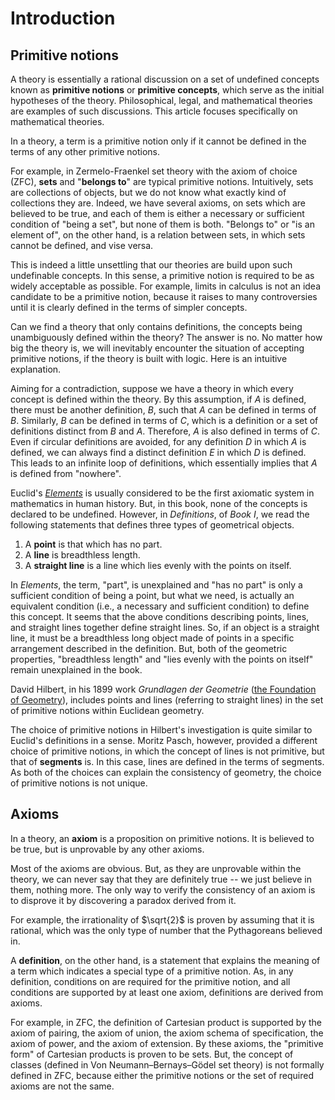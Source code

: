 # Introduction

## Primitive notions

A theory is essentially a rational discussion on a set of undefined concepts known as **primitive notions** or **primitive concepts**, which serve as the initial hypotheses of the theory. Philosophical, legal, and mathematical theories are examples of such discussions. This article focuses specifically on mathematical theories.

In a theory, a term is a primitive notion only if it cannot be defined in the terms of any other primitive notions.

For example, in Zermelo-Fraenkel set theory with the axiom of choice (ZFC), **sets** and "**belongs to**" are typical primitive notions. Intuitively, sets are collections of objects, but we do not know what exactly kind of collections they are. Indeed, we have several axioms, on sets which are believed to be true, and each of them is either a necessary or sufficient condition of "being a set", but none of them is both. "Belongs to" or "is an element of", on the other hand, is a relation between sets, in which sets cannot be defined, and vise versa.

This is indeed a little unsettling that our theories are build upon such undefinable concepts. In this sense, a primitive notion is required to be as widely acceptable as possible. For example, limits in calculus is not an idea candidate to be a primitive notion, because it raises to many controversies until it is clearly defined in the terms of simpler concepts.

Can we find a theory that only contains definitions, the concepts being unambiguously defined within the theory? The answer is no. No matter how big the theory is, we will inevitably encounter the situation of accepting primitive notions, if the theory is built with logic. Here is an intuitive explanation.

Aiming for a contradiction, suppose we have a theory in which every concept is defined within the theory. By this assumption, if $A$ is defined, there must be another definition, $B$, such that $A$ can be defined in terms of $B$. Similarly, $B$ can be defined in terms of $C$, which is a definition or a set of definitions distinct from $B$ and $A$. Therefore, $A$ is also defined in terms of $C$. Even if circular definitions are avoided, for any definition $D$ in which $A$ is defined, we can always find a distinct definition $E$ in which $D$ is defined. This leads to an infinite loop of definitions, which essentially implies that $A$ is defined from "nowhere".

Euclid's [*Elements*](https://mathcs.clarku.edu/~djoyce/java/elements/toc.html) is usually considered to be the first axiomatic system in mathematics in human history. But, in this book, none of the concepts is declared to be undefined. However, in *Definitions*, of *Book I*, we read the following statements that defines three types of geometrical objects.

1. A **point** is that which has no part.
2. A **line** is breadthless length.
3. A **straight line** is a line which lies evenly with the points on itself.

In *Elements*, the term, "part", is unexplained and "has no part" is only a sufficient condition of being a point, but what we need, is actually an equivalent condition (i.e., a necessary and sufficient condition) to define this concept. It seems that the above conditions describing points, lines, and straight lines together define straight lines. So, if an object is a straight line, it must be a breadthless long object made of points in a specific arrangement described in the definition. But, both of the geometric properties, "breadthless length" and "lies evenly with the points on itself" remain unexplained in the book.

David Hilbert, in his 1899 work *Grundlagen der Geometrie* ([the Foundation of Geometry](https://math.berkeley.edu/~wodzicki/160/Hilbert.pdf)), includes points and lines (referring to straight lines) in the set of primitive notions within Euclidean geometry.

The choice of primitive notions in Hilbert's investigation is quite similar to Euclid's definitions in a sense. Moritz Pasch, however, provided a different choice of primitive notions, in which the concept of lines is not primitive, but that of **segments** is. In this case, lines are defined in the terms of segments. As both of the choices can explain the consistency of geometry, the choice of primitive notions is not unique.

## Axioms

In a theory, an **axiom** is a proposition on primitive notions. It is believed to be true, but is unprovable by any other axioms.

Most of the axioms are obvious. But, as they are unprovable within the theory, we can never say that they are definitely true -- we just believe in them, nothing more. The only way to verify the consistency of an axiom is to disprove it by discovering a paradox derived from it.

For example, the irrationality of $\sqrt{2}$ is proven by assuming that it is rational, which was the only type of number that the Pythagoreans believed in.

A **definition**, on the other hand, is a statement that explains the meaning of a term which indicates a special type of a primitive notion. As, in any definition, conditions on are required for the primitive notion, and all conditions are supported by at least one axiom, definitions are derived from axioms.

For example, in ZFC, the definition of Cartesian product is supported by the axiom of pairing, the axiom of union, the axiom schema of specification, the axiom of power, and the axiom of extension. By these axioms, the "primitive form" of Cartesian products is proven to be sets. But, the concept of classes (defined in Von Neumann–Bernays–Gödel set theory) is not formally defined in ZFC, because either the primitive notions or the set of required axioms are not the same.

















